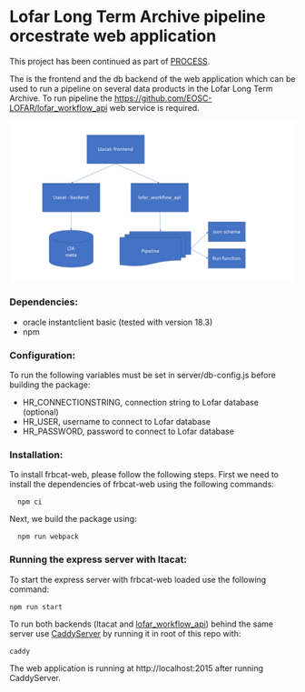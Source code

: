 # Lofar Long Term Archive pipeline orcestrate web application

This project has been continued as part of [PROCESS](https://github.com/process-project/ltacat).

The is the frontend and the db backend of the web application which can be used to run a pipeline on several data products in the Lofar Long Term Archive.
To run pipeline the https://github.com/EOSC-LOFAR/lofar_workflow_api web service is required.

![Architecture](architecture.png "Architecture")


### Dependencies:

  - oracle instantclient basic (tested with version 18.3)
  - npm
 
### Configuration:

To run the following variables must be set in server/db-config.js before building the package:
* HR_CONNECTIONSTRING, connection string to Lofar database (optional)
* HR_USER, username to connect to Lofar database
* HR_PASSWORD, password to connect to Lofar database

### Installation:
To install frbcat-web, please follow the following steps. First we need to install the dependencies of frbcat-web using the following commands:
```
  npm ci
```
Next, we build the package using:

```
  npm run webpack
```

### Running the express server with ltacat:
To start the express server with frbcat-web loaded use the following command:
```
npm run start
```

To run both backends (ltacat and [lofar_workflow_api](https://github.com/EOSC-LOFAR/lofar_workflow_api)) behind the same server use [CaddyServer](https://caddyserver.com/) by running it in root of this repo with:
```
caddy
```

The web application is running at http://localhost:2015 after running CaddyServer.
